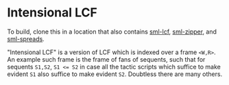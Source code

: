 # Intensional LCF

To build, clone this in a location that also contains
[sml-lcf](https://github.com/jonsterling/sml-lcf),
[sml-zipper](https://github.com/jonsterling/sml-zipper), and
[sml-spreads](https://github.com/jonsterling/sml-spreads).

"Intensional LCF" is a version of LCF which is indexed over a frame `<W,R>`. An
example such frame is the frame of fans of sequents, such that for sequents
`S1,S2`, `S1 <= S2` in case all the tactic scripts which suffice to make
evident `S1` also suffice to make evident `S2`. Doubtless there are many
others.
